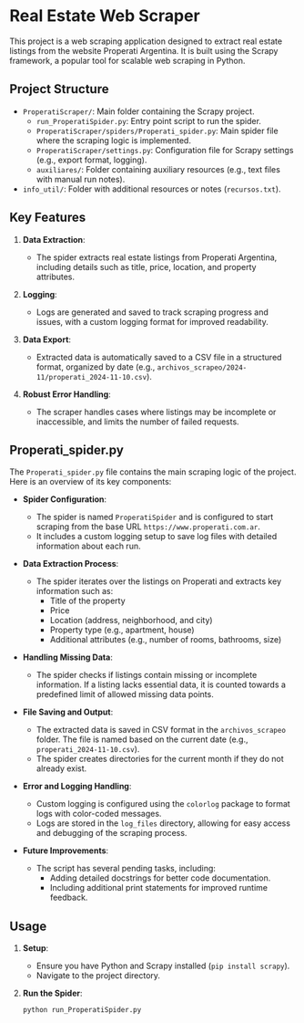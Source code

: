 # Real Estate Web Scraper

This project is a web scraping application designed to extract real estate listings from the website Properati Argentina. It is built using the Scrapy framework, a popular tool for scalable web scraping in Python.

## Project Structure

- `ProperatiScraper/`: Main folder containing the Scrapy project.
  - `run_ProperatiSpider.py`: Entry point script to run the spider.
  - `ProperatiScraper/spiders/Properati_spider.py`: Main spider file where the scraping logic is implemented.
  - `ProperatiScraper/settings.py`: Configuration file for Scrapy settings (e.g., export format, logging).
  - `auxiliares/`: Folder containing auxiliary resources (e.g., text files with manual run notes).
- `info_util/`: Folder with additional resources or notes (`recursos.txt`).

## Key Features

1. **Data Extraction**:
   - The spider extracts real estate listings from Properati Argentina, including details such as title, price, location, and property attributes.

2. **Logging**:
   - Logs are generated and saved to track scraping progress and issues, with a custom logging format for improved readability.

3. **Data Export**:
   - Extracted data is automatically saved to a CSV file in a structured format, organized by date (e.g., `archivos_scrapeo/2024-11/properati_2024-11-10.csv`).

4. **Robust Error Handling**:
   - The scraper handles cases where listings may be incomplete or inaccessible, and limits the number of failed requests.

## Properati_spider.py

The `Properati_spider.py` file contains the main scraping logic of the project. Here is an overview of its key components:

- **Spider Configuration**:
  - The spider is named `ProperatiSpider` and is configured to start scraping from the base URL `https://www.properati.com.ar`.
  - It includes a custom logging setup to save log files with detailed information about each run.

- **Data Extraction Process**:
  - The spider iterates over the listings on Properati and extracts key information such as:
    - Title of the property
    - Price
    - Location (address, neighborhood, and city)
    - Property type (e.g., apartment, house)
    - Additional attributes (e.g., number of rooms, bathrooms, size)

- **Handling Missing Data**:
  - The spider checks if listings contain missing or incomplete information. If a listing lacks essential data, it is counted towards a predefined limit of allowed missing data points.

- **File Saving and Output**:
  - The extracted data is saved in CSV format in the `archivos_scrapeo` folder. The file is named based on the current date (e.g., `properati_2024-11-10.csv`).
  - The spider creates directories for the current month if they do not already exist.

- **Error and Logging Handling**:
  - Custom logging is configured using the `colorlog` package to format logs with color-coded messages.
  - Logs are stored in the `log_files` directory, allowing for easy access and debugging of the scraping process.

- **Future Improvements**:
  - The script has several pending tasks, including:
    - Adding detailed docstrings for better code documentation.
    - Including additional print statements for improved runtime feedback.

## Usage

1. **Setup**:
   - Ensure you have Python and Scrapy installed (`pip install scrapy`).
   - Navigate to the project directory.

2. **Run the Spider**:
   ```bash
   python run_ProperatiSpider.py
